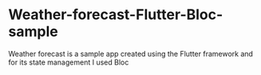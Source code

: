 # Weather-forecast-Flutter-Bloc-sample
Weather forecast is a sample app created using the Flutter framework and for its state management I used Bloc
